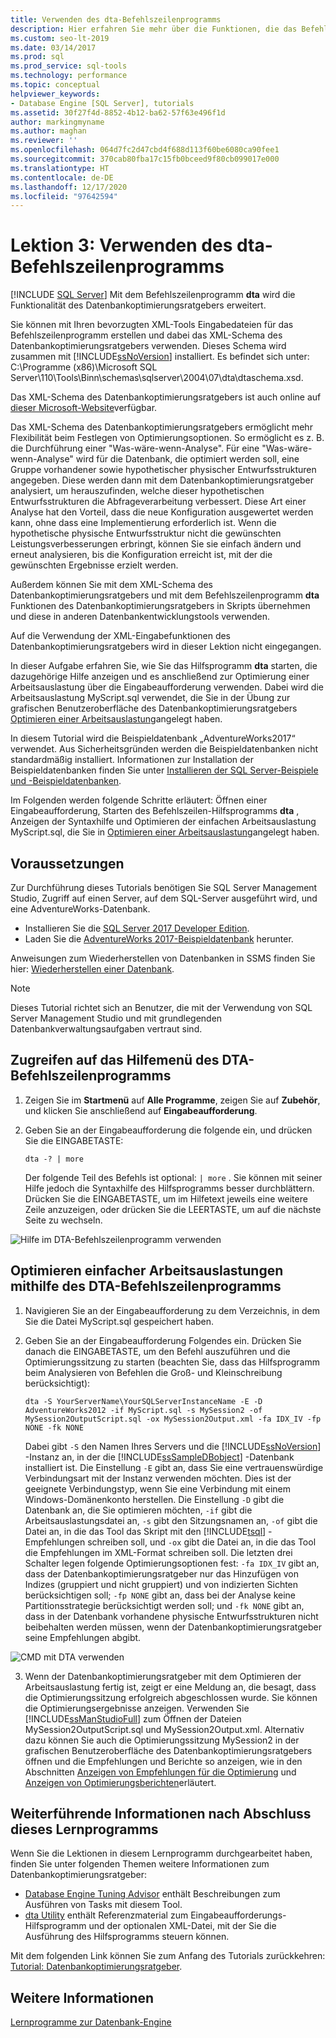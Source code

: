 ```yaml
---
title: Verwenden des dta-Befehlszeilenprogramms
description: Hier erfahren Sie mehr über die Funktionen, die das Befehlszeilenprogramm dta zusätzlich zu den vom SQL Server-Datenbankoptimierungsratgeber bereitgestellten Funktionen bietet.
ms.custom: seo-lt-2019
ms.date: 03/14/2017
ms.prod: sql
ms.prod_service: sql-tools
ms.technology: performance
ms.topic: conceptual
helpviewer_keywords:
- Database Engine [SQL Server], tutorials
ms.assetid: 30f27f4d-8852-4b12-ba62-57f63e496f1d
author: markingmyname
ms.author: maghan
ms.reviewer: ''
ms.openlocfilehash: 064d7fc2d47cbd4f688d113f60be6080ca90fee1
ms.sourcegitcommit: 370cab80fba17c15fb0bceed9f80cb099017e000
ms.translationtype: HT
ms.contentlocale: de-DE
ms.lasthandoff: 12/17/2020
ms.locfileid: "97642594"
---
```

# <a name="lesson-3-using-the-dta-command-prompt-utility"></a>Lektion 3: Verwenden des dta-Befehlszeilenprogramms
 [!INCLUDE [SQL Server](../../includes/applies-to-version/sqlserver.md)]
Mit dem Befehlszeilenprogramm **dta** wird die Funktionalität des Datenbankoptimierungsratgebers erweitert.  
  
Sie können mit Ihren bevorzugten XML-Tools Eingabedateien für das Befehlszeilenprogramm erstellen und dabei das XML-Schema des Datenbankoptimierungsratgebers verwenden. Dieses Schema wird zusammen mit [!INCLUDE[ssNoVersion](../../includes/ssnoversion-md.md)] installiert. Es befindet sich unter: C:\Programme (x86)\Microsoft SQL Server\110\Tools\Binn\schemas\sqlserver\2004\07\dta\dtaschema.xsd.  
  
Das XML-Schema des Datenbankoptimierungsratgebers ist auch online auf [dieser Microsoft-Website](https://go.microsoft.com/fwlink/?linkid=43100&clcid=0x409)verfügbar.  
  
Das XML-Schema des Datenbankoptimierungsratgebers ermöglicht mehr Flexibilität beim Festlegen von Optimierungsoptionen. So ermöglicht es z. B. die Durchführung einer "Was-wäre-wenn-Analyse". Für eine "Was-wäre-wenn-Analyse" wird für die Datenbank, die optimiert werden soll, eine Gruppe vorhandener sowie hypothetischer physischer Entwurfsstrukturen angegeben. Diese werden dann mit dem Datenbankoptimierungsratgeber analysiert, um herauszufinden, welche dieser hypothetischen Entwurfsstrukturen die Abfrageverarbeitung verbessert. Diese Art einer Analyse hat den Vorteil, dass die neue Konfiguration ausgewertet werden kann, ohne dass eine Implementierung erforderlich ist. Wenn die hypothetische physische Entwurfsstruktur nicht die gewünschten Leistungsverbesserungen erbringt, können Sie sie einfach ändern und erneut analysieren, bis die Konfiguration erreicht ist, mit der die gewünschten Ergebnisse erzielt werden.  
  
Außerdem können Sie mit dem XML-Schema des Datenbankoptimierungsratgebers und mit dem Befehlszeilenprogramm **dta** Funktionen des Datenbankoptimierungsratgebers in Skripts übernehmen und diese in anderen Datenbankentwicklungstools verwenden.  
  
Auf die Verwendung der XML-Eingabefunktionen des Datenbankoptimierungsratgebers wird in dieser Lektion nicht eingegangen.  
  
 In dieser Aufgabe erfahren Sie, wie Sie das Hilfsprogramm **dta** starten, die dazugehörige Hilfe anzeigen und es anschließend zur Optimierung einer Arbeitsauslastung über die Eingabeaufforderung verwenden. Dabei wird die Arbeitsauslastung MyScript.sql verwendet, die Sie in der Übung zur grafischen Benutzeroberfläche des Datenbankoptimierungsratgebers [Optimieren einer Arbeitsauslastung](lesson-2-using-database-engine-tuning-advisor.md#tuning-a-workload)angelegt haben.  
  
In diesem Tutorial wird die Beispieldatenbank „AdventureWorks2017“ verwendet. Aus Sicherheitsgründen werden die Beispieldatenbanken nicht standardmäßig installiert. Informationen zur Installation der Beispieldatenbanken finden Sie unter [Installieren der SQL Server-Beispiele und -Beispieldatenbanken](../../samples/adventureworks-install-configure.md).  
  
Im Folgenden werden folgende Schritte erläutert: Öffnen einer Eingabeaufforderung, Starten des Befehlszeilen-Hilfsprogramms **dta** , Anzeigen der Syntaxhilfe und Optimieren der einfachen Arbeitsauslastung MyScript.sql, die Sie in [Optimieren einer Arbeitsauslastung](./lesson-2-using-database-engine-tuning-advisor.md)angelegt haben.  

## <a name="prerequisites"></a>Voraussetzungen 

Zur Durchführung dieses Tutorials benötigen Sie SQL Server Management Studio, Zugriff auf einen Server, auf dem SQL-Server ausgeführt wird, und eine AdventureWorks-Datenbank.

- Installieren Sie die [SQL Server 2017 Developer Edition](https://www.microsoft.com/sql-server/sql-server-downloads).
- Laden Sie die [AdventureWorks 2017-Beispieldatenbank](../../samples/adventureworks-install-configure.md) herunter.


Anweisungen zum Wiederherstellen von Datenbanken in SSMS finden Sie hier: [Wiederherstellen einer Datenbank](../../relational-databases/backup-restore/restore-a-database-backup-using-ssms.md).

  >[!NOTE]
  > Dieses Tutorial richtet sich an Benutzer, die mit der Verwendung von SQL Server Management Studio und mit grundlegenden Datenbankverwaltungsaufgaben vertraut sind. 

## <a name="access-dta-command-prompt-utility-help-menu"></a>Zugreifen auf das Hilfemenü des DTA-Befehlszeilenprogramms
  
  
1.  Zeigen Sie im **Startmenü** auf **Alle Programme**, zeigen Sie auf **Zubehör**, und klicken Sie anschließend auf **Eingabeaufforderung**.  
  
2.  Geben Sie an der Eingabeaufforderung die folgende ein, und drücken Sie die EINGABETASTE:  
  
    ```  
    dta -? | more  
    ```  
  
    Der folgende Teil des Befehls ist optional: `| more` . Sie können mit seiner Hilfe jedoch die Syntaxhilfe des Hilfsprogramms besser durchblättern. Drücken Sie die EINGABETASTE, um im Hilfetext jeweils eine weitere Zeile anzuzeigen, oder drücken Sie die LEERTASTE, um auf die nächste Seite zu wechseln.  

  ![Hilfe im DTA-Befehlszeilenprogramm verwenden](media/dta-tutorials/dta-cmd-help.png)

## <a name="tune-simple-workload-using-the-dta-command-prompt-utility"></a>Optimieren einfacher Arbeitsauslastungen mithilfe des DTA-Befehlszeilenprogramms  


  
1.  Navigieren Sie an der Eingabeaufforderung zu dem Verzeichnis, in dem Sie die Datei MyScript.sql gespeichert haben.  
  
2.  Geben Sie an der Eingabeaufforderung Folgendes ein. Drücken Sie danach die EINGABETASTE, um den Befehl auszuführen und die Optimierungssitzung zu starten (beachten Sie, dass das Hilfsprogramm beim Analysieren von Befehlen die Groß- und Kleinschreibung berücksichtigt):  
  
    ```  
    dta -S YourServerName\YourSQLServerInstanceName -E -D AdventureWorks2012 -if MyScript.sql -s MySession2 -of MySession2OutputScript.sql -ox MySession2Output.xml -fa IDX_IV -fp NONE -fk NONE  
    ```  
  
    Dabei gibt `-S` den Namen Ihres Servers und die [!INCLUDE[ssNoVersion](../../includes/ssnoversion-md.md)] -Instanz an, in der die [!INCLUDE[ssSampleDBobject](../../includes/sssampledbobject-md.md)] -Datenbank installiert ist. Die Einstellung `-E` gibt an, dass Sie eine vertrauenswürdige Verbindungsart mit der Instanz verwenden möchten. Dies ist der geeignete Verbindungstyp, wenn Sie eine Verbindung mit einem Windows-Domänenkonto herstellen. Die Einstellung `-D` gibt die Datenbank an, die Sie optimieren möchten, `-if` gibt die Arbeitsauslastungsdatei an, `-s` gibt den Sitzungsnamen an, `-of` gibt die Datei an, in die das Tool das Skript mit den [!INCLUDE[tsql](../../includes/tsql-md.md)] -Empfehlungen schreiben soll, und `-ox` gibt die Datei an, in die das Tool die Empfehlungen im XML-Format schreiben soll. Die letzten drei Schalter legen folgende Optimierungsoptionen fest: `-fa IDX_IV` gibt an, dass der Datenbankoptimierungsratgeber nur das Hinzufügen von Indizes (gruppiert und nicht gruppiert) und von indizierten Sichten berücksichtigen soll; `-fp NONE` gibt an, dass bei der Analyse keine Partitionsstrategie berücksichtigt werden soll; und `-fk NONE` gibt an, dass in der Datenbank vorhandene physische Entwurfsstrukturen nicht beibehalten werden müssen, wenn der Datenbankoptimierungsratgeber seine Empfehlungen abgibt.  

  ![CMD mit DTA verwenden](media/dta-tutorials/dta-cmd.png)
  
3.  Wenn der Datenbankoptimierungsratgeber mit dem Optimieren der Arbeitsauslastung fertig ist, zeigt er eine Meldung an, die besagt, dass die Optimierungssitzung erfolgreich abgeschlossen wurde. Sie können die Optimierungsergebnisse anzeigen. Verwenden Sie [!INCLUDE[ssManStudioFull](../../includes/ssmanstudiofull-md.md)] zum Öffnen der Dateien MySession2OutputScript.sql und MySession2Output.xml. Alternativ dazu können Sie auch die Optimierungssitzung MySession2 in der grafischen Benutzeroberfläche des Datenbankoptimierungsratgebers öffnen und die Empfehlungen und Berichte so anzeigen, wie in den Abschnitten [Anzeigen von Empfehlungen für die Optimierung](./lesson-2-using-database-engine-tuning-advisor.md) und [Anzeigen von Optimierungsberichten](./lesson-2-using-database-engine-tuning-advisor.md)erläutert.  
  
 
## <a name="after-you-finish-this-tutorial"></a>Weiterführende Informationen nach Abschluss dieses Lernprogramms  
Wenn Sie die Lektionen in diesem Lernprogramm durchgearbeitet haben, finden Sie unter folgenden Themen weitere Informationen zum Datenbankoptimierungsratgeber:  
  
-   [Database Engine Tuning Advisor](../../relational-databases/performance/database-engine-tuning-advisor.md) enthält Beschreibungen zum Ausführen von Tasks mit diesem Tool. 
-   [dta Utility](../../tools/dta/dta-utility.md) enthält Referenzmaterial zum Eingabeaufforderungs-Hilfsprogramm und der optionalen XML-Datei, mit der Sie die Ausführung des Hilfsprogramms steuern können.  
  
Mit dem folgenden Link können Sie zum Anfang des Tutorials zurückkehren: [Tutorial: Datenbankoptimierungsratgeber](../../tools/dta/tutorial-database-engine-tuning-advisor.md).  
  
## <a name="see-also"></a>Weitere Informationen  
[Lernprogramme zur Datenbank-Engine](../../relational-databases/database-engine-tutorials.md)  
